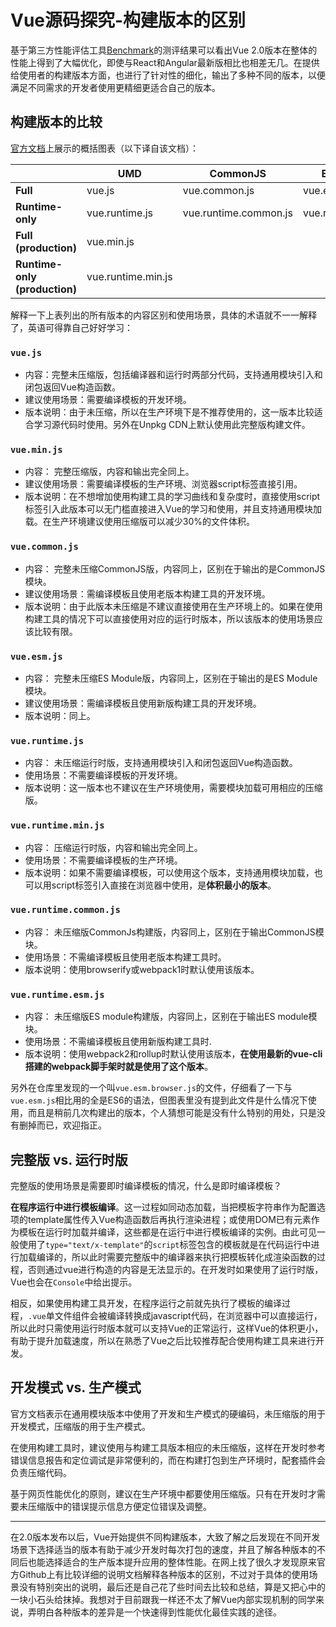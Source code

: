 # Vue源码探究-构建版本的区别

基于第三方性能评估工具[Benchmark](https://www.stefankrause.net/js-frameworks-benchmark7/table.html)的测评结果可以看出Vue 2.0版本在整体的性能上得到了大幅优化，即使与React和Angular最新版相比也相差无几。在提供给使用者的构建版本方面，也进行了针对性的细化，输出了多种不同的版本，以便满足不同需求的开发者使用更精细更适合自己的版本。

## 构建版本的比较
[官方文档](https://github.com/vuejs/vue/tree/dev/dist)上展示的概括图表（以下译自该文档）：

| | UMD | CommonJS | ES Module |
| --- | --- | --- | --- |
| **Full** | vue.js | vue.common.js | vue.esm.js |
| **Runtime-only** | vue.runtime.js | vue.runtime.common.js | vue.runtime.esm.js |
| **Full (production)** | vue.min.js | | |
| **Runtime-only (production)** | vue.runtime.min.js | | |

解释一下上表列出的所有版本的内容区别和使用场景，具体的术语就不一一解释了，英语可得靠自己好好学习：

### **`vue.js`**
- 内容：完整未压缩版，包括编译器和运行时两部分代码，支持通用模块引入和闭包返回Vue构造函数。
- 建议使用场景：需要编译模板的开发环境。
- 版本说明：由于未压缩，所以在生产环境下是不推荐使用的，这一版本比较适合学习源代码时使用。另外在Unpkg CDN上默认使用此完整版构建文件。

### **`vue.min.js`**
- 内容： 完整压缩版，内容和输出完全同上。
- 建议使用场景：需要编译模板的生产环境、浏览器script标签直接引用。
- 版本说明：在不想增加使用构建工具的学习曲线和复杂度时，直接使用script标签引入此版本可以无门槛直接进入Vue的学习和使用，并且支持通用模块加载。在生产环境建议使用压缩版可以减少30%的文件体积。

### **`vue.common.js`**
- 内容： 完整未压缩CommonJS版，内容同上，区别在于输出的是CommonJS模块。
- 建议使用场景：需编译模板且使用老版本构建工具的开发环境。
- 版本说明：由于此版本未压缩是不建议直接使用在生产环境上的。如果在使用构建工具的情况下可以直接使用对应的运行时版本，所以该版本的使用场景应该比较有限。

### **`vue.esm.js`**
- 内容： 完整未压缩ES Module版，内容同上，区别在于输出的是ES Module模块。
- 建议使用场景：需编译模板且使用新版构建工具的开发环境。
- 版本说明：同上。

### **`vue.runtime.js`**
- 内容： 未压缩运行时版，支持通用模块引入和闭包返回Vue构造函数。
- 使用场景：不需要编译模板的开发环境。
- 版本说明：这一版本也不建议在生产环境使用，需要模块加载可用相应的压缩版。

### **`vue.runtime.min.js`**
- 内容： 压缩运行时版，内容和输出完全同上。
- 使用场景：不需要编译模板的生产环境。
- 版本说明：如果不需要编译模板，可以使用这个版本，支持通用模块加载，也可以用script标签引入直接在浏览器中使用，是**体积最小的版本**。

### **`vue.runtime.common.js`**
- 内容： 未压缩版CommonJs构建版，内容同上，区别在于输出CommonJS模块。
- 使用场景：不需编译模板且使用老版本构建工具时。
- 版本说明：使用browserify或webpack1时默认使用该版本。

### **`vue.runtime.esm.js`**
- 内容： 未压缩版ES module构建版，内容同上，区别在于输出ES module模块。
- 使用场景：不需编译模板且使用新版构建工具时.
- 版本说明：使用webpack2和rollup时默认使用该版本，**在使用最新的vue-cli搭建的webpack脚手架时就是使用了这个版本**。

另外在仓库里发现的一个叫`vue.esm.browser.js`的文件，仔细看了一下与`vue.esm.js`相比用的全是ES6的语法，但图表里没有提到此文件是什么情况下使用，而且是稍前几次构建出的版本，个人猜想可能是没有什么特别的用处，只是没有删掉而已，欢迎指正。


## 完整版 vs. 运行时版
完整版的使用场景是需要即时编译模板的情况，什么是即时编译模板？

**在程序运行中进行模板编译**。这一过程如同动态加载，当把模板字符串作为配置选项的template属性传入Vue构造函数后再执行渲染进程；或使用DOM已有元素作为模板在运行时加载并编译，这些都是在运行中进行模板编译的实例。由此可见一般使用了`type="text/x-template"`的`script`标签包含的模板就是在代码运行中进行加载编译的，所以此时需要完整版中的编译器来执行把模板转化成渲染函数的过程，否则通过vue进行构造的内容是无法显示的。在开发时如果使用了运行时版，Vue也会在`Console`中给出提示。

相反，如果使用构建工具开发，在程序运行之前就先执行了模板的编译过程，`.vue`单文件组件会被编译转换成javascript代码，在浏览器中可以直接运行，所以此时只需使用运行时版本就可以支持Vue的正常运行，这样Vue的体积更小，有助于提升加载速度，所以在熟悉了Vue之后比较推荐配合使用构建工具来进行开发。


## 开发模式 vs. 生产模式

官方文档表示在通用模块版本中使用了开发和生产模式的硬编码，未压缩版的用于开发模式，压缩版的用于生产模式。

在使用构建工具时，建议使用与构建工具版本相应的未压缩版，这样在开发时参考错误信息报告和定位调试是非常便利的，而在构建打包到生产环境时，配套插件会负责压缩代码。

基于网页性能优化的原则，建议在生产环境中都要使用压缩版。只有在开发时才需要未压缩版中的错误提示信息方便定位错误及调整。

---

在2.0版本发布以后，Vue开始提供不同构建版本，大致了解之后发现在不同开发场景下选择适当的版本有助于减少开发时每次打包的速度，并且了解各种版本的不同后也能选择适合的生产版本提升应用的整体性能。在网上找了很久才发现原来官方Github上有比较详细的说明文档解释各种版本的区别，不过对于具体的使用场景没有特别突出的说明，最后还是自己花了些时间去比较和总结，算是又把心中的一块小石头给抹掉。我想对于目前跟我一样还不太了解Vue内部实现机制的同学来说，弄明白各种版本的差异是一个快速得到性能优化最佳实践的途径。